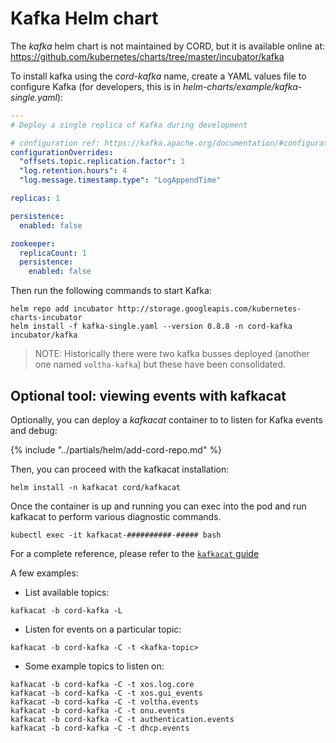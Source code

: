 # Kafka Helm chart

The *kafka* helm chart is not maintained by CORD, but it is available online
at: <https://github.com/kubernetes/charts/tree/master/incubator/kafka>

To install kafka using the *cord-kafka* name, create a YAML values file to
configure Kafka (for developers, this is in *helm-charts/example/kafka-single.yaml*):

```yaml
---
# Deploy a single replica of Kafka during development

# configuration ref: https://kafka.apache.org/documentation/#configuration
configurationOverrides:
  "offsets.topic.replication.factor": 1
  "log.retention.hours": 4
  "log.message.timestamp.type": "LogAppendTime"

replicas: 1

persistence:
  enabled: false

zookeeper:
  replicaCount: 1
  persistence:
    enabled: false
```

Then run the following commands to start Kafka:

```shell
helm repo add incubator http://storage.googleapis.com/kubernetes-charts-incubator
helm install -f kafka-single.yaml --version 0.8.8 -n cord-kafka incubator/kafka
```

> NOTE: Historically there were two kafka busses deployed (another one named
> `voltha-kafka`) but these have been consolidated.

## Optional tool: viewing events with kafkacat

Optionally, you can deploy a *kafkacat* container to to listen for Kafka events and debug:

{% include "../partials/helm/add-cord-repo.md" %}

Then, you can proceed with the kafkacat installation:

```shell
helm install -n kafkacat cord/kafkacat
```

Once the container is up and running you can exec into the pod and run kafkacat
to perform various diagnostic commands.

```shell
kubectl exec -it kafkacat-##########-##### bash
```

For a complete reference, please refer to the [`kafkacat`
guide](https://github.com/edenhill/kafkacat)

 A few examples:

- List available topics:

```shell
kafkacat -b cord-kafka -L
```

- Listen for events on a particular topic:

```shell
kafkacat -b cord-kafka -C -t <kafka-topic>
```

- Some example topics to listen on:

```shell
kafkacat -b cord-kafka -C -t xos.log.core
kafkacat -b cord-kafka -C -t xos.gui_events
kafkacat -b cord-kafka -C -t voltha.events
kafkacat -b cord-kafka -C -t onu.events
kafkacat -b cord-kafka -C -t authentication.events
kafkacat -b cord-kafka -C -t dhcp.events
```
